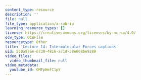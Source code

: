 ```yaml
---
content_type: resource
description: ''
file: null
file_type: application/x-subrip
learning_resource_types: []
license: https://creativecommons.org/licenses/by-nc-sa/4.0/
ocw_type: OCWFile
resourcetype: Other
title: 'Lecture 14: Intermolecular Forces captions'
uid: 550a97ae-6730-4816-a71d-58e668be9289
video_files:
  video_thumbnail_file: null
video_metadata:
  youtube_id: OMFpHmfC1pY
---
```

